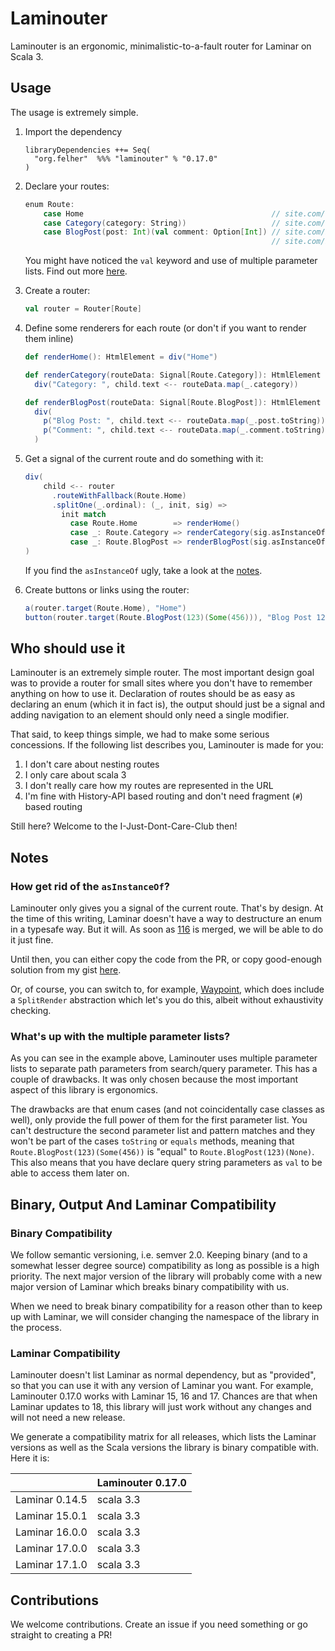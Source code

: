# Laminouter

Laminouter is an ergonomic, minimalistic-to-a-fault router for Laminar on Scala 3.

## Usage

The usage is extremely simple.
1. Import the dependency
    ```
    libraryDependencies ++= Seq(
      "org.felher"  %%% "laminouter" % "0.17.0"
    )
    ```
2. Declare your routes:
    ```scala
    enum Route:
        case Home                                          // site.com/home
        case Category(category: String))                   // site.com/category/scala
        case BlogPost(post: Int)(val comment: Option[Int]) // site.com/blogpost/123 or
                                                           // site.com/blogpost/123?comment=456
    ```
    You might have noticed the `val` keyword and use of multiple parameter lists. Find out more 
    [here](#whats-up-with-the-multiple-parameter-lists).

3. Create a router:
    ```scala
    val router = Router[Route]
    ```

4. Define some renderers for each route (or don't if you want to render them inline)
    ```scala
    def renderHome(): HtmlElement = div("Home")

    def renderCategory(routeData: Signal[Route.Category]): HtmlElement =
      div("Category: ", child.text <-- routeData.map(_.category))

    def renderBlogPost(routeData: Signal[Route.BlogPost]): HtmlElement =
      div(
        p("Blog Post: ", child.text <-- routeData.map(_.post.toString)),
        p("Comment: ", child.text <-- routeData.map(_.comment.toString))
      )
    ```
4. Get a signal of the current route and do something with it:
    ```scala
    div(
        child <-- router
          .routeWithFallback(Route.Home)
          .splitOne(_.ordinal): (_, init, sig) =>
            init match
              case Route.Home        => renderHome()
              case _: Route.Category => renderCategory(sig.asInstanceOf)
              case _: Route.BlogPost => renderBlogPost(sig.asInstanceOf)
    )
    ```
    If you find the `asInstanceOf` ugly, take a look at the [notes](#how-get-rid-of-the-asinstanceof).

5. Create buttons or links using the router:
    ```scala
    a(router.target(Route.Home), "Home")
    button(router.target(Route.BlogPost(123)(Some(456))), "Blog Post 123 with comment 456")
    ```
    

## Who should use it
Laminouter is an extremely simple router. The most important design goal was to provide a router for small sites where you don't have to remember anything on how to use it. Declaration of routes should be as easy as declaring an enum (which it in fact is), the output should just be a signal and adding navigation to an element should only need a single modifier.

That said, to keep things simple, we had to make some serious concessions. If the following list describes you, Laminouter is made for you:

1. I don't care about nesting routes
2. I only care about scala 3
3. I don't really care how my routes are represented in the URL
4. I'm fine with History-API based routing and don't need fragment (`#`) based routing

Still here? Welcome to the I-Just-Dont-Care-Club then!


## Notes
### How get rid of the `asInstanceOf`?
Laminouter only gives you a signal of the current route. That's by design. At the time of this writing, Laminar doesn't have a way to destructure an enum in a typesafe way. But it will. As soon as [116](https://github.com/raquo/Airstream/pull/116) is merged, we will be able to do it just fine.

Until then, you can either copy the code from the PR, or copy good-enough solution from my gist [here](https://gist.github.com/felher/5515eb1124268b0e10eadc78778f49a8).

Or, of course, you can switch to, for example, [Waypoint](https://github.com/raquo/Waypoint), which does include a `SplitRender` abstraction which let's you do this, albeit without exhaustivity checking.

### What's up with the multiple parameter lists?

As you can see in the example above, Laminouter uses multiple parameter lists to separate path parameters from search/query parameter. This has a couple of drawbacks. It was only chosen because the most important aspect of this library is ergonomics.

The drawbacks are that enum cases (and not coincidentally case classes as well), only provide the full power of them for the first parameter list. You can't destructure the second parameter list and pattern matches and they won't be part of the cases `toString` or `equals` methods, meaning that `Route.BlogPost(123)(Some(456))` is "equal" to `Route.BlogPost(123)(None)`. This also means that you have declare query string parameters as `val` to be able to access them later on.

## Binary, Output And Laminar Compatibility

### Binary Compatibility
We follow semantic versioning, i.e. semver 2.0. Keeping binary (and to a somewhat lesser degree source) compatibility as long as possible is a high priority. The next major version of the library will probably come with a new major version of Laminar which breaks binary compatibility with us.

When we need to break binary compatibility for a reason other than to keep up with Laminar, we will consider changing the namespace of the library in the process.

### Laminar Compatibility
Laminouter doesn't list Laminar as normal dependency, but as "provided", so that you can use it with any version of Laminar you want. For example, Laminouter 0.17.0 works with Laminar 15, 16 and 17. Chances are that when Laminar updates to 18, this library will just work without any changes and will not need a new release.

We generate a compatibility matrix for all releases, which lists the Laminar versions as well as the Scala versions the library is binary compatible with. Here it is:

||Laminouter 0.17.0|
|-|-|
| Laminar 0.14.5 | scala 3.3 |
| Laminar 15.0.1 | scala 3.3 |
| Laminar 16.0.0 | scala 3.3 |
| Laminar 17.0.0 | scala 3.3 |
| Laminar 17.1.0 | scala 3.3 |

## Contributions

We welcome contributions. Create an issue if you need something or go straight to creating a PR!
